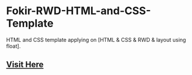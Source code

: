 # Fokir-RWD-HTML-and-CSS-Template

HTML and CSS template applying on [HTML & CSS & RWD & layout using float].

## [Visit Here](https://mohamedbadwy360.github.io/Fokir-RWD-HTML-and-CSS-Template/)